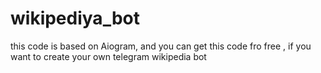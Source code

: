 # wikipediya_bot
this code is based on Aiogram, and you can get this code fro free , if you want to create  your own telegram wikipedia bot
